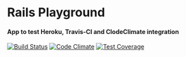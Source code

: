 # Rails Playground

#### App to test Heroku, Travis-CI and ClodeClimate integration

[![Build Status](https://travis-ci.org/guiruiz/rails-playground.svg?branch=master)](https://travis-ci.org/guiruiz/rails-playground)
[![Code Climate](https://codeclimate.com/github/guiruiz/rails-playground/badges/gpa.svg)](https://codeclimate.com/github/guiruiz/rails-playground)
[![Test Coverage](https://codeclimate.com/github/guiruiz/rails-playground/badges/coverage.svg)](https://codeclimate.com/github/guiruiz/rails-playground/coverage)
